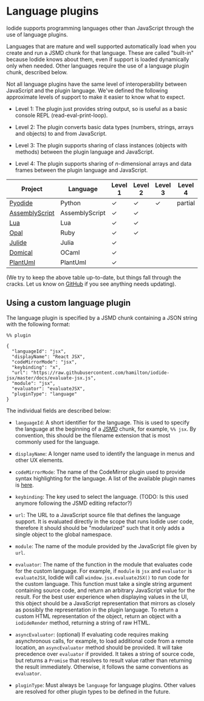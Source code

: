 # Language plugins

Iodide supports programming languages other than JavaScript through the use of
language plugins.

Languages that are mature and well supported automatically load when you create
and run a JSMD chunk for that language. These are called "built-in" because
Iodide knows about them, even if support is loaded dynamically only when needed.
Other languages require the use of a language plugin chunk, described below.

Not all language plugins have the same level of interoperability between
JavaScript and the plugin language. We've defined the following approximate
levels of support to make it easier to know what to expect.

- Level 1: The plugin just provides string output, so is useful as a basic
  console REPL (read-eval-print-loop).
  
- Level 2: The plugin converts basic data types (numbers, strings, arrays and
  objects) to and from JavaScript.
  
- Level 3: The plugin supports sharing of class instances (objects with methods)
  between the plugin language and JavaScript.
  
- Level 4: The plugin supports sharing of *n*-dimensional arrays and data frames
  between the plugin language and JavaScript.
  
| Project                                                                         | Language       | Level 1 | Level 2 | Level 3 | Level 4 | Built-in |
|---------------------------------------------------------------------------------|----------------|---------|---------|---------|---------|----------|
| [Pyodide](http://github.com/iodide-project/pyodide)                             | Python         | ✓       | ✓       | ✓       | partial | ✓        |
| [AssemblyScript](https://alpha.iodide.io/notebooks/1234) | AssemblyScript | ✓       | ✓       |         |         |          |
| [Lua](https://codepen.io/ds604/pen/d9791eed4e1ce19e11fb0f3c71000d72)            | Lua            | ✓       | ✓       |         |         |          |
| [Opal](https://codepen.io/ds604/pen/6cef7f732750cb2bde469b5ff387a320)           | Ruby           | ✓       | ✓       |         |         |          |
| [Julide](https://github.com/keno/julia-wasm)                                                                        | Julia           | ✓        |         |         |         |          |
| [Domical](https://github.com/louisabraham/domical)                              | OCaml          | ✓       |         |         |         |          |
| [PlantUml](https://github.com/six42/iodide-plantuml-plugin)                              | PlantUml          | ✓       |         |         |         |          |

(We try to keep the above table up-to-date, but things fall through the cracks.
Let us know on [GitHub](http://github.com/iodide-project/iodide/) if you see anything
needs updating).

## Using a custom language plugin

The language plugin is specified by a JSMD chunk containing a JSON string with
the following format:

```
%% plugin

{
  "languageId": "jsx",
  "displayName": "React JSX",
  "codeMirrorMode": "jsx",
  "keybinding": "x",
  "url": "https://raw.githubusercontent.com/hamilton/iodide-jsx/master/docs/evaluate-jsx.js",
  "module": "jsx",
  "evaluator": "evaluateJSX",
  "pluginType": "language"
}
```

The individual fields are described below:

- `languageId`: A short identifier for the language.  This is used to specify the language at the beginning of a [JSMD](jsmd.md) chunk, for example, `%% jsx`.  By convention, this should be the filename extension that is most commonly used for the language.

- `displayName`: A longer name used to identify the language in menus and other UX elements.

- `codeMirrorMode`: The name of the CodeMirror plugin used to provide syntax highlighting for the language.  A list of the available plugin names is [here](https://github.com/codemirror/CodeMirror/tree/master/mode).

- `keybinding`: The key used to select the language.  (TODO: Is this used anymore following the JSMD editing refactor?)

- `url`: The URL to a JavaScript source file that defines the language support.  It is evaluated directly in the scope that runs Iodide user code, therefore it should should be "modularized" such that it only adds a single object to the global namespace.

- `module`: The name of the module provided by the JavaScript file given by `url`.

- `evaluator`: The name of the function in the module that evaluates code for the custom language.  For example, if `module` is `jsx` and `evaluator` is `evaluateJSX`, Iodide will call `window.jsx.evaluateJSX()` to run code for the custom language.  This function must take a single string argument containing source code, and return an arbitrary JavaScript value for the result.  For the best user experience when displaying values in the UI, this object should be a JavaScript representation that mirrors as closely as possibly the representation in the plugin language.  To return a custom HTML representation of the object, return an object with a `iodideRender` method, returning a string of raw HTML.

- `asyncEvaluator`: (optional) If evaluating code requires making asynchronous calls, for example, to load additional code from a remote location, an `asyncEvaluator` method should be provided.  It will take precedence over `evaluator` if provided.  It takes a string of source code, but returns a `Promise` that resolves to result value rather than returning the result immediately.  Otherwise, it follows the same conventions as `evaluator`.

- `pluginType`: Must always be `language` for language plugins.  Other values are resolved for other plugin types to be defined in the future.
